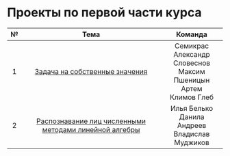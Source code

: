 # Проекты по первой части курса

|№ | Тема| Команда |
|:---:|:---:|:---:|
| 1 | [Задача на собственные значения](./eigenproblem.pdf) | Семикрас Александр <br> Словеснов Максим <br> Пшеницын Артем <br> Климов Глеб |
| 2 | [Распознавание лиц численными методами линейной алгебры](./face_recognition_svd.pdf) | Илья Белько <br> Данила Андреев <br> Владислав Муджиков |
